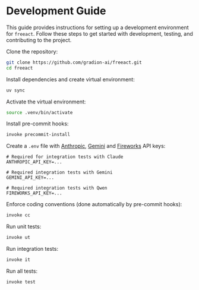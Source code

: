 # Development Guide

This guide provides instructions for setting up a development environment for `freeact`. Follow these steps to get started with development, testing, and contributing to the project.

Clone the repository:

```bash
git clone https://github.com/gradion-ai/freeact.git
cd freeact
```

Install dependencies and create virtual environment:

```bash
uv sync
```

Activate the virtual environment:

```bash
source .venv/bin/activate
```

Install pre-commit hooks:

```bash
invoke precommit-install
```

Create a `.env` file with [Anthropic](https://console.anthropic.com/settings/keys), [Gemini](https://aistudio.google.com/app/apikey) and [Fireworks](https://fireworks.ai/account/api-keys) API keys:

```env title=".env"
# Required for integration tests with Claude
ANTHROPIC_API_KEY=...

# Required integration tests with Gemini
GEMINI_API_KEY=...

# Required integration tests with Qwen
FIREWORKS_API_KEY=...
```

Enforce coding conventions (done automatically by pre-commit hooks):

```bash
invoke cc
```

Run unit tests:

```bash
invoke ut
```

Run integration tests:

```bash
invoke it
```

Run all tests:

```bash
invoke test
```
